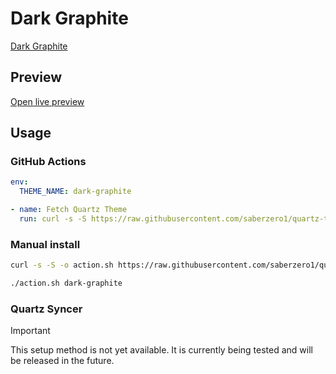 # Dark Graphite

[Dark Graphite](#)

## Preview

[Open live preview](https://quartz-themes.github.io/dark-graphite/)

## Usage

### GitHub Actions

```yaml
env:
  THEME_NAME: dark-graphite
```

```yaml
- name: Fetch Quartz Theme
  run: curl -s -S https://raw.githubusercontent.com/saberzero1/quartz-themes/master/action.sh | bash -s -- $THEME_NAME
```

### Manual install

```bash
curl -s -S -o action.sh https://raw.githubusercontent.com/saberzero1/quartz-themes/master/action.sh

./action.sh dark-graphite
```

### Quartz Syncer

> [!IMPORTANT]
> This setup method is not yet available. It is currently being tested and will be released in the future.
